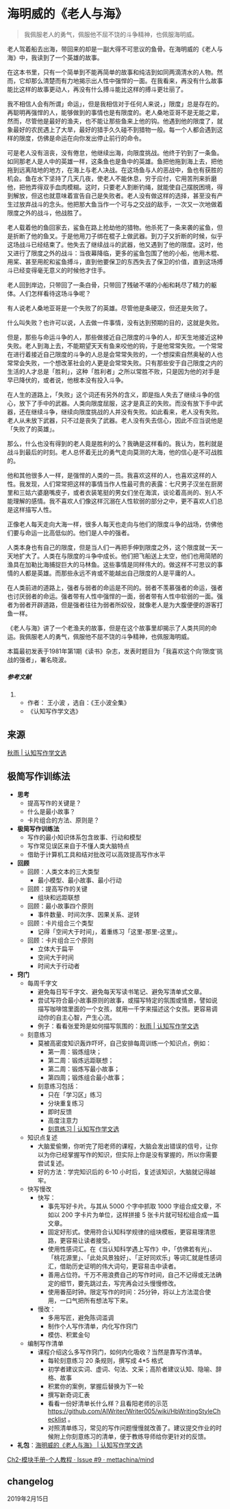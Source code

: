 # 海明威的《老人与海》

> 我佩服老人的勇气，佩服他不屈不饶的斗争精神，也佩服海明威。





老人驾着船去出海，带回来的却是一副大得不可思议的鱼骨。在海明威的《老人与海》中，我读到了一个英雄的故事。

在这本书里，只有一个简单到不能再简单的故事和纯洁到如同两滴清水的人物。然而，它却那么清楚而有力地揭示出人性中强悍的一面。在我看来，再没有什么故事能比这样的故事更动人，再没有什么搏斗能比这样的搏斗更壮丽了。

我不相信人会有所谓」命运」，但是我相信对于任何人来说，」限度」总是存在的。再聪明再强悍的人，能够做到的事情也是有限度的。老人桑地亚哥不是无能之辈，然而，尽管他是最好的渔夫，也不能让那些鱼来上他的钩。他遇到他的限度了，就象最好的农民遇上了大旱，最好的猎手久久碰不到猎物一般。每一个人都会遇到这样的限度，仿佛是命运在向你发出停止前行的命令。

可是老人没有沮丧，没有倦怠，他继续出海，向限度挑战。他终于钓到了一条鱼。如同那老人是人中的英雄一样，这条鱼也是鱼中的英雄。鱼把他拖到海上去，把他拖到远离陆地的地方，在海上与老人决战。在这场鱼与人的恶战中，鱼也有获胜的机会。鱼在水下坚持了几天几夜，使老人不能休息，穷于应付，它用苦刑来折磨他，把他弄得双手血肉模糊。这时，只要老人割断钓绳，就能使自己摆脱困境，得到解放，但这也就意味着宣告自己是失败者。老人没有做这样的选择，甚至没有产生过放弃战斗的念头。他把那大鱼当作一个可与之交战的敌手，一次又一次地做着限度之外的战斗，他战胜了。

老人载着他的鱼回家去，鲨鱼在路上抢劫他的猎物。他杀死了一条来袭的鲨鱼，但是折断了他的鱼叉。于是他用刀子绑在棍子上做武器。到刀子又折断的时候，似乎这场战斗已经结束了。他失去了继续战斗的武器，他又遇到了他的限度。这时，他又进行了限度之外的战斗：当夜幕降临，更多的鲨鱼包围了他的小船，他用木棍、用桨、甚至用舵和鲨鱼搏斗，直到他要保卫的东西失去了保卫的价值，直到这场搏斗已经变得毫无意义的时候他才住手。

老人回到岸边，只带回了一条白骨，只带回了残破不堪的小船和耗尽了精力的躯体。人们怎样看待这场斗争呢？

有人说老人桑地亚哥是一个失败了的英雄。尽管他是条硬汉，但还是失败了。

什么叫失败？也许可以说，人去做一件事情，没有达到预期的目的，这就是失败。

但是，那些与命运斗争的人，那些做接近自己限度的斗争的人，却天生地接近这种失败。老人到海上去，不能期望天天有鱼来咬他的钩，于是他常常失败。一个常常在进行着接近自己限度的斗争的人总是会常常失败的，一个想探索自然奥秘的人也常常会失败，一个想改革社会的人更是会常常失败。只有那些安于自己限度之内的生活的人才总是「胜利」，这种「胜利者」之所以常胜不败，只是因为他的对手是早已降伏的，或者说，他根本没有投入斗争。

在人生的道路上，「失败」这个词还有另外的含义，即是指人失去了继续斗争的信心，放下了手中的武器。人类向限度屈服，这才是真正的失败。而没有放下手中武器，还在继续斗争，继续向限度挑战的人并没有失败。如此看来，老人没有失败。老人从未放下武器，只不过是丧失了武器。老人没有失去信心，因此不应当说他是「失败了的英雄」。

那么，什么也没有得到的老人竟是胜利的么？我确是这样看的。我认为，胜利就是战斗到最后的时刻。老人总怀着无比的勇气走向莫测的大海，他的信心是不可战胜的。

他和其他很多人一样，是强悍的人类的一员。我喜欢这样的人，也喜欢这样的人性。我发现，人们常常把这样的事情当作人性最可贵的表露：七尺男子汉坐在厨房里和三姑六婆磨嘴皮子，或者衣装笔挺的男女们坐在海滨，谈论着高尚的、别人不能理解的感情。我不喜欢人们像这样沉溺在人性软弱的部分之中，更不喜欢人们总是这样描写人性。

正像老人每天走向大海一样，很多人每天也走向与他们的限度斗争的战场，仿佛他们要与命运一比高低似的。他们是人中的强者。

人类本身也有自己的限度，但是当人们一再把手伸到限度之外，这个限度就一天一天地扩大了。人类在与限度的斗争中成长。他们把飞船送上太空，他们也用简陋的渔具在加勒比海捕捉巨大的马林鱼。这些事情是同样伟大的。做这样不可思议的事情的人都是英雄。而那些永远不肯或不能越出自己限度的人是平庸的人。

在人类前进的道路上，强者与弱者的命运是不同的。弱者不羡慕强者的命运，强者也讨厌弱者的命运。强者带有人性中强悍的一面，弱者带有人性中软弱的一面。强者为弱者开辟道路，但是强者往往为弱者所奴役，就像老人是为大腹便便的游客打鱼一样。

《老人与海》讲了一个老渔夫的故事，但是在这个故事里却揭示了人类共同的命运。我佩服老人的勇气，佩服他不屈不饶的斗争精神，也佩服海明威。

本篇最初发表于1981年第1期《读书》杂志，发表时题目为「我喜欢这个向‘限度’挑战的强者」，署名晓波。

##### 参考文献

1. - 作者： 王小波 ，选自：《王小波全集》
   - 《认知写作学文选》

## 来源

[秋雨 | 认知写作学文选](http://note.openmindclub.com/essays/ZAL-rain.html)

## 极简写作训练法

- **思考**
  - 提高写作的关键是？
  - 什么是最小故事？
  - 卡片组合的方法、原则是？
- **极简写作训练法**
  - 写作的最小知识体系包含故事、行动和模型
  - 写作常见误区来自于不懂人类大脑特点
  - 借助于计算机工具和结对批改可以高效提高写作水平
- **回顾**
  - 回顾：人类文本的三大类型
    - 最小模型、最小故事、最小行动
  - 回顾：提高写作的关键
    - 组块和远距联想
  - 回顾：最小故事四个原则
    - 事件数量、时间次序、因果关系、逆转
  - 回顾：卡片组合三个类型
    - 记得「空间大于时间」，着重练习「这里-那里-这里」。
  - 回顾：卡片组合三个原则
    - 立体大于扁平
    - 空间大于时间
    - 时间大于行动者
- **窍门**
  - 每周千字文
    - 避免每日写千字文、避免每天写读书笔记、避免写清单式文章。
    - 尝试写符合最小故事原则的故事，或描写特定的氛围或情景，譬如说描写咖啡馆里面的一个女孩，就用一千字来描述这个女孩。更容易调动你的自主心智，产生心流。
    - 例子：看看张爱玲是如何描写氛围的：[秋雨 | 认知写作学文选](http://note.openmindclub.com/essays/ZAL-rain.html)
  - 刻意练习
    - 莫被高密度知识轰炸吓坏，自己安排每周训练一个知识点，例如：
      - 第一周：锻炼组块；
      - 第二周：锻炼远距联想；
      - 第二周：锻炼写最小故事；
      - 第四周；锻炼组合最小故事；
    - 刻意练习包括：
      - 只在「学习区」练习
      - 分块重复练习
      - 即时反馈
      - 高度注意力
      - [刻意练习 | 认知写作学文选](http://note.openmindclub.com/science/YZP-deliberate-practice.html)
  - 知识点复述
    - 大脑爱偷懒，你听完了阳老师的课程，大脑会发出错误的信号，让你以为你已经掌握写作的知识，但实际上你是没有掌握的，所以你需要尝试复述。
    - 好的方法：学完知识后的 6-10 小时后，复述该知识，大脑就记得越牢。
  - 快写慢改
    - 快写：
      - 事先写好卡片。与其从 5000 个字中抓取 1000 字组合成文章，不如以 200 字卡片为单位，这样拼接 5 张卡片就可轻松组合成一篇文章。
      - 固定好形式。使用符合认知科学规律的组块模板，更容易理清思路，更容易让读者接受。
      - 使用性感词汇。在《当认知科学遇上写作》中，「仿佛若有光」、「桃花源里」、「此处风景独好」、「正好同欢乐」等词汇就是性感词汇，借助历史证明的伟大词句，更容易击中读者。
      - 善用占位符。千万不用浪费自己的写作时间，自己不记得或无法确定的细节，要先跳过去，写完再会过头慢慢修改。
      - 使用番茄时钟。限定写作的时间：25分钟，将以上方法混合使用，一口气把所有想法写下来。
    - 慢改：
      - 多用写匠，避免陈词滥调
      - 制作个人写作清单，内化写作窍门
      - 模仿、积累金句
  - 编制写作清单
    - 课程介绍这么多写作窍门，如何内化吸收？当然是靠写作清单。
      - 每轮刻意练习 20 条规则，撰写成 4*5 格式
      - 初学者建议实词、虚词、句法、文采；高阶者建议认知、隐喻、辞格、故事
      - 积累你的案例，掌握后替换为下一轮
      - 撰写新奇词汇表
      - 看看一份好清单长什么样？且看阳老师的示范 https://github.com/AIWriter/Writer005/wiki/HbWritingStyleChecklist 。
      - 对照清单练习，常见的写作问题慢慢就改善了。建议提交作业的时候附上你刻意练习的清单，便于教练导师给你更针对的反馈。
- **礼包**：[海明威的《老人与海》 | 认知写作学文选](http://note.openmindclub.com/essays/WXB-oldman-sea.html)



[Ch2-模块手册-个人教程 · Issue #9 · mettachina/mind](https://github.com/mettachina/mind/issues/9)

## changelog

2019年2月15日